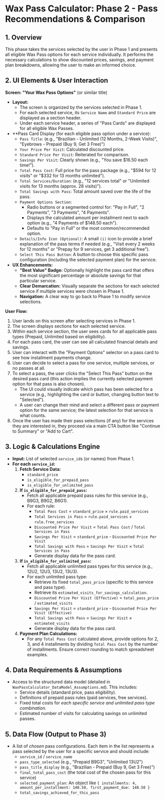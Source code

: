# Wax Pass Calculator: Phase 2 - Pass Recommendations & Comparison

## 1. Overview

This phase takes the services selected by the user in Phase 1 and presents all eligible Wax Pass options for each service individually. It performs the necessary calculations to show discounted prices, savings, and payment plan breakdowns, allowing the user to make an informed choice.

## 2. UI Elements & User Interaction

**Screen: "Your Wax Pass Options"** (or similar title)

*   **Layout:**
    *   The screen is organized by the services selected in Phase 1.
    *   For each selected service, its `Service Name` and `Standard Price` are displayed as a section header.
    *   Under each service header, a series of "Pass Cards" are displayed for all eligible Wax Passes.
*   **Pass Card Display (for each eligible pass option under a service):
    *   `Pass Title`: (e.g., "Brazilian - Unlimited (12 Months, 2-Week Visits)", "Eyebrows - Prepaid (Buy 9, Get 3 Free)")
    *   `Your Price Per Visit`: Calculated discounted price.
    *   `Standard Price Per Visit`: Reiterated for comparison.
    *   `Savings Per Visit`: Clearly shown (e.g., "You save $16.50 each time!").
    *   `Total Pass Cost`: Full price for the pass package (e.g., "$594 for 12 visits" or "$332 for 13 months unlimited").
    *   `Total Services/Duration`: (e.g., "12 services total" or "Unlimited visits for 13 months (approx. 28 visits)").
    *   `Total Savings with Pass`: Total amount saved over the life of the pass.
    *   `Payment Options Section`:
        *   Radio buttons or a segmented control for: "Pay in Full", "2 Payments", "3 Payments", "4 Payments".
        *   Displays the calculated amount per installment next to each option (e.g., "4 Payments of $148.50 each").
        *   Defaults to "Pay in Full" or the most common/recommended option.
    *   `Details/Info Icon (Optional)`: A small `(i)` icon to provide a brief explanation of the pass terms if needed (e.g., "Visit every 2 weeks for 12 months" or "Prepay for 9 services, get 3 additional free").
    *   `Select This Pass Button`: A button to choose this specific pass configuration (including the selected payment plan) for the service.
*   **UX Enhancements:**
    *   **"Best Value" Badge:** Optionally highlight the pass card that offers the most significant percentage or absolute savings for that particular service.
    *   **Clear Demarcation:** Visually separate the sections for each selected service if multiple services were chosen in Phase 1.
    *   **Navigation:** A clear way to go back to Phase 1 to modify service selections.

**User Flow:**

1.  User lands on this screen after selecting services in Phase 1.
2.  The screen displays sections for each selected service.
3.  Within each service section, the user sees cards for all applicable pass types (Prepaid, Unlimited based on eligibility).
4.  For each pass card, the user can see all calculated financial details and savings.
5.  User can interact with the "Payment Options" selector on a pass card to see how installment payments change.
6.  User can decide to select a pass for one service, multiple services, or no passes at all.
7.  To select a pass, the user clicks the "Select This Pass" button on the desired pass card (this action implies the currently selected payment option for that pass is also chosen).
    *   The UI could visually indicate which pass has been selected for a service (e.g., highlighting the card or button, changing button text to "Selected").
    *   A user can change their mind and select a different pass or payment option for the same service; the latest selection for that service is what counts.
8.  Once the user has made their pass selections (if any) for the services they are interested in, they proceed via a main CTA button like "Continue to Summary" or "Add to Cart".

## 3. Logic & Calculations Engine

*   **Input:** List of selected `service_id`s (or names) from Phase 1.
*   **For each `service_id`:**
    1.  **Fetch Service Data:**
        *   `standard_price`
        *   `is_eligible_for_prepaid_pass`
        *   `is_eligible_for_unlimited_pass`
    2.  **If `is_eligible_for_prepaid_pass`:**
        *   Fetch all applicable prepaid pass rules for this service (e.g., B9G3, B9G2, B6G1).
        *   For each rule:
            *   `Total Pass Cost` = `standard_price` × `rule.paid_services`
            *   `Total Services in Pass` = `rule.paid_services` + `rule.free_services`
            *   `Discounted Price Per Visit` = `Total Pass Cost` / `Total Services in Pass`
            *   `Savings Per Visit` = `standard_price` - `Discounted Price Per Visit`
            *   `Total Savings with Pass` = `Savings Per Visit` × `Total Services in Pass`
            *   Generate display data for the pass card.
    3.  **If `is_eligible_for_unlimited_pass`:**
        *   Fetch all applicable unlimited pass types for this service (e.g., 12U2, 12U3, 13U2, 13U3).
        *   For each unlimited pass type:
            *   Retrieve its fixed `total_pass_price` (specific to this service and pass type).
            *   Retrieve its `estimated_visits_for_savings_calculation`.
            *   `Discounted Price Per Visit (Effective)` = `total_pass_price` / `estimated_visits`
            *   `Savings Per Visit` = `standard_price` - `Discounted Price Per Visit (Effective)`
            *   `Total Savings with Pass` = `Savings Per Visit` × `estimated_visits`
            *   Generate display data for the pass card.
    4.  **Payment Plan Calculations:**
        *   For any `Total Pass Cost` calculated above, provide options for 2, 3, and 4 installments by dividing `Total Pass Cost` by the number of installments. Ensure correct rounding to match spreadsheet examples.

## 4. Data Requirements & Assumptions

*   Access to the structured data model (detailed in `WaxPassCalculator_DataModel_Assumptions.md`). This includes:
    *   Service details (standard price, pass eligibility).
    *   Definitions of prepaid pass rules (paid services, free services).
    *   Fixed total costs for *each specific service and unlimited pass type combination*.
    *   Estimated number of visits for calculating savings on unlimited passes.

## 5. Data Flow (Output to Phase 3)

*   A list of *chosen* pass configurations. Each item in the list represents a pass selected by the user for a specific service and should include:
    *   `service_id` / `service_name`
    *   `pass_type_selected` (e.g., "Prepaid B9G3", "Unlimited 13U2")
    *   `pass_title_display` (e.g., "Brazilian - Prepaid (Buy 9, Get 3 Free)")
    *   `final_total_pass_cost` (the total cost of the chosen pass for this service)
    *   `selected_payment_plan`: An object like `{ installments: 4, amount_per_installment: 148.50, first_payment_due: 148.50 }`
    *   `total_savings_achieved_for_this_pass` 